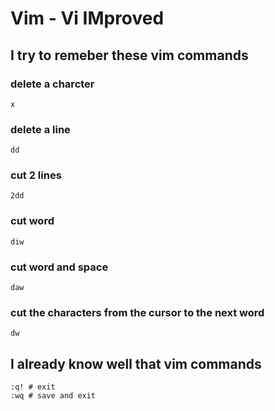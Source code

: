 Vim - Vi IMproved
=================

I try to remeber these vim commands
----------------------------

### delete a charcter
`x`

### delete a line
`dd`

### cut 2 lines
`2dd`

### cut word
`diw`

### cut word and space
`daw`

### cut the characters from the cursor to the next word
`dw`


I already know well that vim commands
-------------------------------------
```
:q! # exit
:wq # save and exit
```
